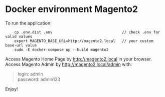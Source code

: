 Docker environment Magento2
===

To run the application:

```
    cp .env.dist .env                               // check .env for valid values
    export MAGENTO_BASE_URL=http://magento2.local   // your custom base-url value
    sudo -E docker-compose up --build magento2
```

Access Magento Home Page by http://magento2.local in your browser.  
Access Magento Admin by http://magento2.local/admin with:  

> login: admin  
> password: admin123  

Enjoy!
